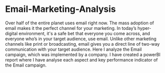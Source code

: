 # Email-Marketing-Analysis

Over half of the entire planet uses email right now. The mass adoption of email makes it the perfect channel for your marketing. In today’s hyper-digital environment, it's a safe bet that everyone you come across, and everyone who’s in your target audience, use email.
Unlike other marketing channels like print or broadcasting, email gives you a direct line of two-way communication with your target audience.
Here I analyze the Email campaign, which was implemented by a company. I have created a powerBI report where I have analyse each aspect and key performance indicator of the Email campaign.
